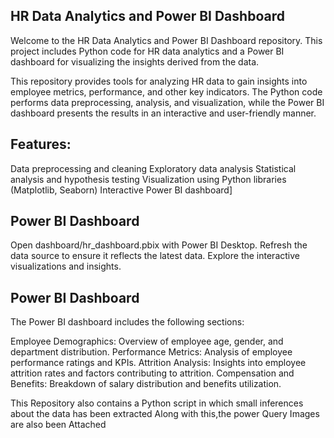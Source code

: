 ## HR Data Analytics and Power BI Dashboard
Welcome to the HR Data Analytics and Power BI Dashboard repository. This project includes Python code for HR data analytics and a 
Power BI dashboard for visualizing the insights derived from the data.

This repository provides tools for analyzing HR data to gain insights into employee metrics, performance, and other key indicators.
The Python code performs data preprocessing, analysis, and visualization, while the Power BI dashboard presents the results in an interactive and user-friendly manner.

## Features:
Data preprocessing and cleaning
Exploratory data analysis
Statistical analysis and hypothesis testing
Visualization using Python libraries (Matplotlib, Seaborn)
Interactive Power BI dashboard]

## Power BI Dashboard
Open dashboard/hr_dashboard.pbix with Power BI Desktop.
Refresh the data source to ensure it reflects the latest data.
Explore the interactive visualizations and insights.

## Power BI Dashboard
The Power BI dashboard includes the following sections:

Employee Demographics: Overview of employee age, gender, and department distribution.
Performance Metrics: Analysis of employee performance ratings and KPIs.
Attrition Analysis: Insights into employee attrition rates and factors contributing to attrition.
Compensation and Benefits: Breakdown of salary distribution and benefits utilization.

This Repository also contains a Python script in which small inferences about the data has been extracted
Along with this,the power Query Images are also been Attached
